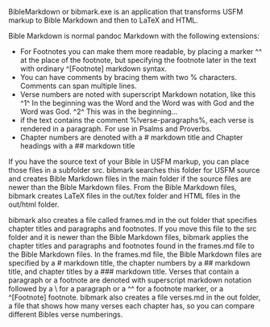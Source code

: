 BibleMarkdown or bibmark.exe is an application that transforms USFM markup to Bible Markdown and then to LaTeX and HTML.

Bible Markdown is normal pandoc Markdown with the following extensions:
- For Footnotes you can make them more readable, by placing a marker ^^ at the place of the footnote, but specifying the footnote later in the text with ordinary ^[Footnote] markdown
syntax.
- You can have comments by bracing them with two % characters. Comments can span multiple lines.
- Verse numbers are noted with superscript Markdown notation, like this ^1^ In the beginning was the Word and the Word was with God and the Word was God. ^2^ This was in the beginning...
- if the text contains the comment %!verse-paragraphs%, each verse is rendered in a paragraph. For use in Psalms and Proverbs.
- Chapter numbers are denoted with a # markdown title and Chapter headings with a ## markdown title

If you have the source text of your Bible in USFM markup, you can place those files in a subfolder src. bibmark searches this folder for USFM source and creates Bible Markdown
files in the main folder if the source files are newer than the Bible Markdown files.
From the Bible Markdown files, bibmark creates LaTeX files in the out/tex folder and HTML files in the out/html folder.

bibmark also creates a file called frames.md in the out folder that specifies chapter titles and paragraphs and footnotes. If you move this file to the src folder and it is newer than the Bible Markdown files, bibmark applies the chapter titles and paragraphs and footnotes found in the frames.md file to the Bible Markdown files.
In the frames.md file, the Bible Markdown files are specified by a # markdown title, the chapter numbers by a ## markdown title, and chapter titles by a ### markdown title.
Verses that contain a paragraph or a footnote are denoted with superscript markdown notation followed by a \ for a paragraph or a ^^ for a footnote marker, or a ^[Footnote]
footnote.
bibmark also creates a file verses.md in the out folder, a file that shows how many verses each chapter has, so you can compare different Bibles verse numberings.
